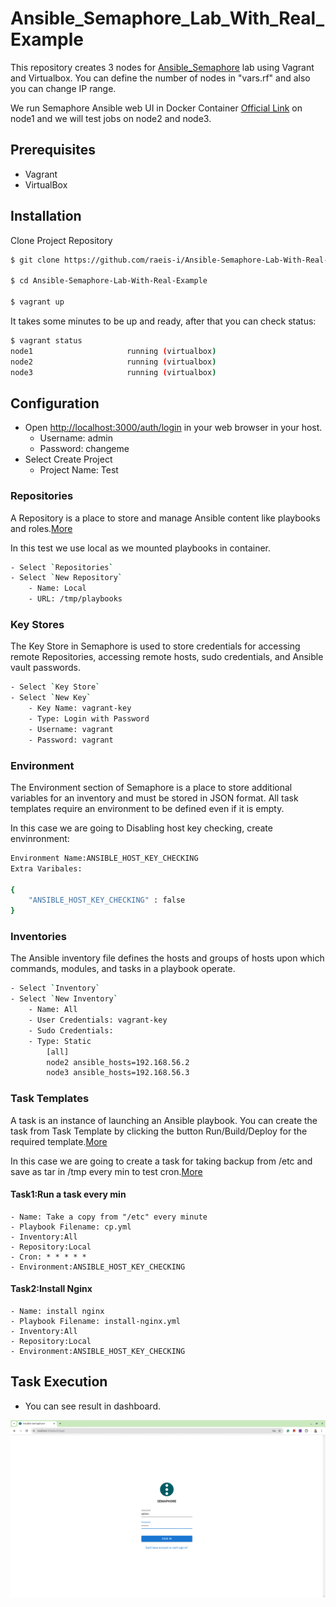 # Ansible_Semaphore_Lab_With_Real_Example

This repository creates 3 nodes for [Ansible_Semaphore](https://semui.co/) lab using Vagrant and Virtualbox.
You can define the number of nodes in "vars.rf" and also you can change IP range.

We run Semaphore Ansible web UI in Docker Container [Official Link](https://docs.semui.co/administration-guide/installation#docker) on node1 and we will test jobs on node2 and node3.

## Prerequisites

- Vagrant
- VirtualBox

## Installation
Clone Project Repository


```bash
$ git clone https://github.com/raeis-i/Ansible-Semaphore-Lab-With-Real-Example

$ cd Ansible-Semaphore-Lab-With-Real-Example

$ vagrant up

```
It takes some minutes to be up and ready, after that you can check status:

```bash
$ vagrant status
node1                     running (virtualbox)
node2                     running (virtualbox)
node3                     running (virtualbox)
```

## Configuration
- Open [http://localhost:3000/auth/login](http://localhost:3000/auth/login) in your web browser in your host.
    - Username: admin
    - Password: changeme
- Select Create Project
    - Project Name: Test


### Repositories

A Repository is a place to store and manage Ansible content like playbooks and roles.[More](https://docs.semui.co/user-guide/repositories)

In this test we use local as we mounted playbooks in container.
```bash
- Select `Repositories`
- Select `New Repository`
    - Name: Local
    - URL: /tmp/playbooks
```



### Key Stores
The Key Store in Semaphore is used to store credentials for accessing remote Repositories, accessing remote hosts, sudo credentials, and Ansible vault passwords.
```bash
- Select `Key Store`
- Select `New Key`
    - Key Name: vagrant-key
    - Type: Login with Password
    - Username: vagrant
    - Password: vagrant
```

### Environment
The Environment section of Semaphore is a place to store additional variables for an inventory and must be stored in JSON format. All task templates require an environment to be defined even if it is empty.

In this case we are going to Disabling host key checking, create envinronment:
```bash
Environment Name:ANSIBLE_HOST_KEY_CHECKING
Extra Varibales:

{
    "ANSIBLE_HOST_KEY_CHECKING" : false
}
```


### Inventories

The Ansible inventory file defines the hosts and groups of hosts upon which commands, modules, and tasks in a playbook operate.

```bash
- Select `Inventory`
- Select `New Inventory`
    - Name: All
    - User Credentials: vagrant-key
    - Sudo Credentials: 
    - Type: Static
        [all]
        node2 ansible_hosts=192.168.56.2
        node3 ansible_hosts=192.168.56.3
```


### Task Templates
A task is an instance of launching an Ansible playbook. You can create the task from Task Template by clicking the button Run/Build/Deploy for the required template.[More](https://docs.semui.co/user-guide/tasks)

In this case we are going to create a task for taking backup from /etc and save as tar in /tmp every min to test cron.[More](https://crontab-generator.org/)
#### Task1:Run a task every min
    - Name: Take a copy from "/etc" every minute
    - Playbook Filename: cp.yml
    - Inventory:All
    - Repository:Local
    - Cron: * * * * *
    - Environment:ANSIBLE_HOST_KEY_CHECKING

#### Task2:Install Nginx
    - Name: install nginx
    - Playbook Filename: install-nginx.yml
    - Inventory:All
    - Repository:Local
    - Environment:ANSIBLE_HOST_KEY_CHECKING

## Task Execution
- You can see result in dashboard.


![demo](https://raw.githubusercontent.com/raeis-i/Ansible-Semaphore-Lab-With-Real-Example/main/screenshots/semaphore.gif)


